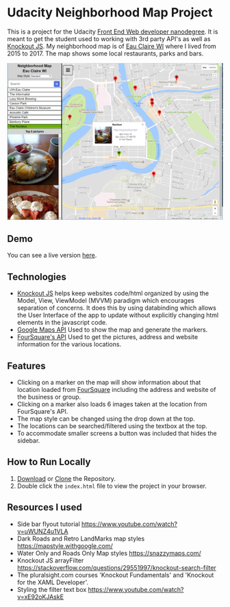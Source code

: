 # Udacity Neighborhood Map Project
This is a project for the Udacity [Front End Web developer nanodegree](https://www.udacity.com/course/front-end-web-developer-nanodegree--nd001). It is meant to get the student used to working with 3rd party API's as well as [Knockout JS](http://knockoutjs.com/). My neighborhood map is of [Eau Claire WI](https://en.wikipedia.org/wiki/Eau_Claire,_Wisconsin) where I lived from 2015 to 2017. The map shows some local restaurants, parks and bars.

![Pic of map](/img/ScreenShot.PNG)
## Demo
You can see a live version [here](https://jloschen.github.io/NeighborhoodMap/index.html).  

## Technologies
* [Knockout JS](http://knockoutjs.com/) helps keep websites code/html organized by using the Model, View, ViewModel (MVVM) paradigm which encourages separation of concerns. It does this by using databinding which allows the User Interface of the app to update without explicitly changing html elements in the javascript code.
* [Google Maps API](https://developers.google.com/maps/) Used to show the map and generate the markers. 
* [FourSquare's API](https://developer.foursquare.com/)  Used to get the pictures, address and website information for the various locations.

## Features
* Clicking on a marker on the map will show information about that location loaded from [FourSquare](https://developer.foursquare.com/) including the address and website of the business or group.
* Clicking on a marker also loads 6 images taken at the location from FourSquare's API. 
* The map style can be changed using the drop down at the top.
* The locations can be searched/filtered using the textbox at the top.
* To accommodate smaller screens a button was included that hides the sidebar.

## How to Run Locally
1. [Download](https://github.com/JLoschen/UdacityNeighborhoodMap/archive/master.zip) or [Clone](https://github.com/JLoschen/UdacityNeighborhoodMap.git) the Repository.
2. Double click the `index.html` file to view the project in your browser.

## Resources I used
* Side bar flyout tutorial https://www.youtube.com/watch?v=uWUNZ4u1VLA
* Dark Roads and Retro LandMarks map styles https://mapstyle.withgoogle.com/
* Water Only and Roads Only Map styles https://snazzymaps.com/
* Knockout JS arrayFilter https://stackoverflow.com/questions/29551997/knockout-search-filter
* The pluralsight.com courses 'Knockout Fundamentals' and 'Knockout for the XAML Developer'.
* Styling the filter text box https://www.youtube.com/watch?v=xE92oKJAskE
